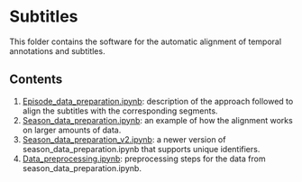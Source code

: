 # Subtitles

This folder contains the software for the automatic alignment of temporal annotations and subtitles.

## Contents

1. [Episode_data_preparation.ipynb](https://github.com/TinfFoil/dar_tvseries/blob/main/episode_data_preparation.ipynb): description of the approach followed to align the subtitles with the corresponding segments.
2. [Season_data_preparation.ipynb](https://github.com/TinfFoil/dar_tvseries/blob/main/season_data_preparation.ipynb): an example of how the alignment works on larger amounts of data.
3. [Season_data_preparation_v2.ipynb](https://github.com/TinfFoil/isotopy-identification/blob/main/subtitles/season_data_preparation_v2.ipynb): a newer version of season_data_preparation.ipynb that supports unique identifiers.
4. [Data_preprocessing.ipynb](https://github.com/TinfFoil/dar_tvseries/blob/main/data_preprocessing.ipynb): preprocessing steps for the data from season_data_preparation.ipynb.

